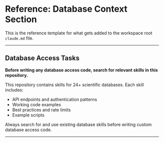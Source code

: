 # Reference: Database Context Section

This is the reference template for what gets added to the workspace root `claude.md` file.

---

## Database Access Tasks

**Before writing any database access code, search for relevant skills in this repository.**

This repository contains skills for 24+ scientific databases. Each skill includes:
- API endpoints and authentication patterns
- Working code examples
- Best practices and rate limits
- Example scripts

Always search for and use existing database skills before writing custom database access code.

---

